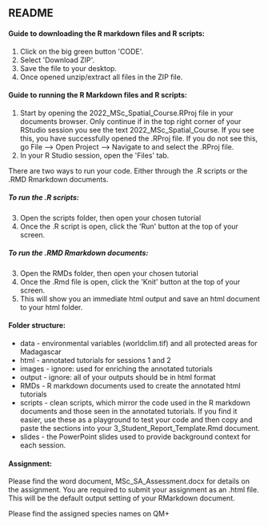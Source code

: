 ## README

#### Guide to downloading the R markdown files and R scripts:

1. Click on the big green button 'CODE'.
2. Select 'Download ZIP'.
3. Save the file to your desktop.
4. Once opened unzip/extract all files in the ZIP file.

#### Guide to running the R Markdown files and R scripts:

1. Start by opening the 2022_MSc_Spatial_Course.RProj file in your documents browser. Only continue if in the top right corner of your RStudio session you see the text 2022_MSc_Spatial_Course. If you see this, you have successfully opened the .RProj file. If you do not see this, go File --> Open Project --> Navigate to and select the .RProj file.
2. In your R Studio session, open the 'Files' tab. 

There are two ways to run your code. Either through the .R scripts or the .RMD Rmarkdown documents. 

##### To run the .R scripts:
3. Open the scripts folder, then open your chosen tutorial
4. Once the .R script is open, click the 'Run' button at the top of your screen. 

##### To run the .RMD Rmarkdown documents:
3. Open the RMDs folder, then open your chosen tutorial
4. Once the .Rmd file is open, click the 'Knit' button at the top of your screen. 
5. This will show you an immediate html output and save an html document to your html folder.

#### Folder structure:

- data - environmental variables (worldclim.tif) and all protected areas for Madagascar
- html - annotated tutorials for sessions 1 and 2
- images - ignore: used for enriching the annotated tutorials
- output - ignore: all of your outputs should be in html format
- RMDs - R markdown documents used to create the annotated html tutorials
- scripts - clean scripts, which mirror the code used in the R markdown documents and those seen in the annotated tutorials. If you find it easier, use these as a playground to test your code and then copy and paste the sections into your 3_Student_Report_Template.Rmd document.
- slides - the PowerPoint slides used to provide background context for each session.


#### Assignment:

Please find the word document, MSc_SA_Assessment.docx for details on the assignment. You are required to submit your assignment as an .html file. This will be the default output setting of your RMarkdown document.

Please find the assigned species names on QM+

